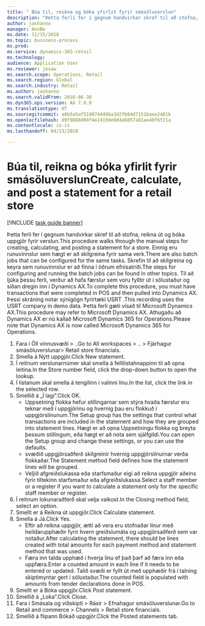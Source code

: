 ```yaml
--- 
title: " Búa til, reikna og bóka yfirlit fyrir smásöluverslun"
description: "Þetta ferli fer í gegnum handvirkar skref til að stofna, reikna út og bóka uppgjör fyrir verslun."
author: jashanno
manager: AnnBe
ms.date: 11/15/2016
ms.topic: business-process
ms.prod: 
ms.service: dynamics-365-retail
ms.technology: 
audience: Application User
ms.reviewer: josaw
ms.search.scope: Operations, Retail
ms.search.region: Global
ms.search.industry: Retail
ms.author: jashanno
ms.search.validFrom: 2016-06-30
ms.dyn365.ops.version: AX 7.0.0
ms.translationtype: HT
ms.sourcegitcommit: a8b5a5af5108744406a3d2fb84d7151baea2481b
ms.openlocfilehash: d9f9888d04f4e2419de9d4a6857a81ae40f6f21a
ms.contentlocale: is-is
ms.lasthandoff: 04/13/2018

---
```

# <a name="create-calculate-and-post-a-statement-for-a-retail-store"></a><span data-ttu-id="b0ff3-103"> Búa til, reikna og bóka yfirlit fyrir smásöluverslun</span><span class="sxs-lookup"><span data-stu-id="b0ff3-103">Create, calculate, and post a statement for a retail store</span></span>

[!INCLUDE [task guide banner](../includes/task-guide-banner.md)]

<span data-ttu-id="b0ff3-104">Þetta ferli fer í gegnum handvirkar skref til að stofna, reikna út og bóka uppgjör fyrir verslun.</span><span class="sxs-lookup"><span data-stu-id="b0ff3-104">This procedure walks through the manual steps for creating, calculating, and posting a statement for a store.</span></span> <span data-ttu-id="b0ff3-105">Einnig eru runuvinnslur sem hægt er að skilgreina fyrir sama verk.</span><span class="sxs-lookup"><span data-stu-id="b0ff3-105">There are also batch jobs that can be configured for the same tasks.</span></span> <span data-ttu-id="b0ff3-106">Skrefin til að skilgreina og keyra sem runuvinnslur er að finna í öðrum efnisatriði.</span><span class="sxs-lookup"><span data-stu-id="b0ff3-106">The steps for configuring and running the batch jobs can be found in other topics.</span></span> <span data-ttu-id="b0ff3-107">Til að ljúka þessu ferli, verður að hafa færslur sem voru fylltir út í sölustaður og síðan dregin inn í Dynamics AX.</span><span class="sxs-lookup"><span data-stu-id="b0ff3-107">To complete this procedure, you must have transactions that were completed in POS and then pulled into Dynamics AX.</span></span> <span data-ttu-id="b0ff3-108">Þessi skráning notar sýnigögn fyrirtæki USRT .</span><span class="sxs-lookup"><span data-stu-id="b0ff3-108">This recording uses the USRT company in demo data.</span></span> <span data-ttu-id="b0ff3-109">Þetta ferli gæti vísað til Microsoft Dynamics AX.</span><span class="sxs-lookup"><span data-stu-id="b0ff3-109">This procedure may refer to Microsoft Dynamics AX.</span></span> <span data-ttu-id="b0ff3-110">Athugaðu að Dynamics AX er nú kallað Microsoft Dynamics 365 for Operations.</span><span class="sxs-lookup"><span data-stu-id="b0ff3-110">Please note that Dynamics AX is now called Microsoft Dynamics 365 for Operations.</span></span>

1. <span data-ttu-id="b0ff3-111">Fara í Öll vinnusvæði > ..</span><span class="sxs-lookup"><span data-stu-id="b0ff3-111">Go to All workspaces > ..</span></span> <span data-ttu-id="b0ff3-112">> Fjárhagur smásöluverslunar</span><span class="sxs-lookup"><span data-stu-id="b0ff3-112">> Retail store financials.</span></span>
2. <span data-ttu-id="b0ff3-113">Smella á Nýtt uppgjör.</span><span class="sxs-lookup"><span data-stu-id="b0ff3-113">Click New statement.</span></span>
3. <span data-ttu-id="b0ff3-114">Í reitnum verslunarnúmer skal smella á fellilistahnappinn til að opna leitina.</span><span class="sxs-lookup"><span data-stu-id="b0ff3-114">In the Store number field, click the drop-down button to open the lookup.</span></span>
4. <span data-ttu-id="b0ff3-115">Í listanum skal smella á tengilinn í valinni línu.</span><span class="sxs-lookup"><span data-stu-id="b0ff3-115">In the list, click the link in the selected row.</span></span>
5. <span data-ttu-id="b0ff3-116">Smellið á „Í lagi“.</span><span class="sxs-lookup"><span data-stu-id="b0ff3-116">Click OK.</span></span>
    * <span data-ttu-id="b0ff3-117">Uppsetning flokka hefur stillingarnar sem stýra hvaða færslur eru teknar með í uppgjörinu og hvernig þau eru flokkuð í uppgjörslínunum.</span><span class="sxs-lookup"><span data-stu-id="b0ff3-117">The Setup group has the settings that control what transactions are included in the statement and how they are grouped into statement lines.</span></span> <span data-ttu-id="b0ff3-118">Hægt er að opna Uppsetningu flokka og breyta þessum stillingum, eða hægt er að nota sem sjálfgildi.</span><span class="sxs-lookup"><span data-stu-id="b0ff3-118">You can open the Setup group and change these settings, or you can use the defaults.</span></span>  
    * <span data-ttu-id="b0ff3-119">svæðið uppgjörsaðferð skilgreinir hvernig uppgjörslínurnar verða flokkaðar.</span><span class="sxs-lookup"><span data-stu-id="b0ff3-119">The Statement method field defines how the statement lines will be grouped.</span></span>  
    * <span data-ttu-id="b0ff3-120">Veljið afgreiðslukassa eða starfsmaður eigi að reikna uppgjör aðeins fyrir tiltekinn starfsmaður eða afgreiðslukassa.</span><span class="sxs-lookup"><span data-stu-id="b0ff3-120">Select a staff member or a register if you want to calculate a statement only for the specific staff member or register.</span></span>  
6. <span data-ttu-id="b0ff3-121">Í reitnum lokunaraðferð skal velja valkost.</span><span class="sxs-lookup"><span data-stu-id="b0ff3-121">In the Closing method field, select an option.</span></span>
7. <span data-ttu-id="b0ff3-122">Smellt er á Reikna út uppgjör.</span><span class="sxs-lookup"><span data-stu-id="b0ff3-122">Click Calculate statement.</span></span>
8. <span data-ttu-id="b0ff3-123">Smella á Já.</span><span class="sxs-lookup"><span data-stu-id="b0ff3-123">Click Yes.</span></span>
    * <span data-ttu-id="b0ff3-124">Eftir að reikna uppgjör, ætti að vera eru stofnaðar línur með heildarupphæðir fyrir hvern greiðslumáta og uppgjörsaðferð sem var notaður.</span><span class="sxs-lookup"><span data-stu-id="b0ff3-124">After calculating the statement, there should be lines created with total amounts for each payment method and statement method that was used.</span></span>  
    * <span data-ttu-id="b0ff3-125">Færa inn talda upphæð í hverja línu ef það þarf að færa inn eða uppfæra.</span><span class="sxs-lookup"><span data-stu-id="b0ff3-125">Enter a counted amount in each line if it needs to be entered or updated.</span></span> <span data-ttu-id="b0ff3-126">Talið svæði er fyllt út með upphæðir frá í talning skiptimyntar gert í sölustaður.</span><span class="sxs-lookup"><span data-stu-id="b0ff3-126">The counted field is populated with amounts from tender declarations done in POS.</span></span>  
9. <span data-ttu-id="b0ff3-127">Smellt er á Bóka uppgjör.</span><span class="sxs-lookup"><span data-stu-id="b0ff3-127">Click Post statement.</span></span>
10. <span data-ttu-id="b0ff3-128">Smellið á „Loka“.</span><span class="sxs-lookup"><span data-stu-id="b0ff3-128">Click Close.</span></span>
11. <span data-ttu-id="b0ff3-129">Fara í Smásala og viðskipti > Rásir > Efnahagur smásöluverslunar.</span><span class="sxs-lookup"><span data-stu-id="b0ff3-129">Go to Retail and commerce > Channels > Retail store financials.</span></span>
12. <span data-ttu-id="b0ff3-130">Smellið á flipann Bókað uppgjör.</span><span class="sxs-lookup"><span data-stu-id="b0ff3-130">Click the Posted statements tab.</span></span>


